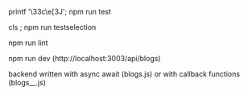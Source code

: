 printf '\33c\e[3J';  npm run test

cls ; npm run testselection

npm run lint

npm run dev (http://localhost:3003/api/blogs)

backend written with async await (blogs.js) or with callback functions (blogs__.js)
